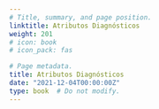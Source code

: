 ```yaml
---
# Title, summary, and page position.
linktitle: Atributos Diagnósticos
weight: 201
# icon: book
# icon_pack: fas

# Page metadata.
title: Atributos Diagnósticos
date: "2021-12-04T00:00:00Z"
type: book  # Do not modify.
---
```

